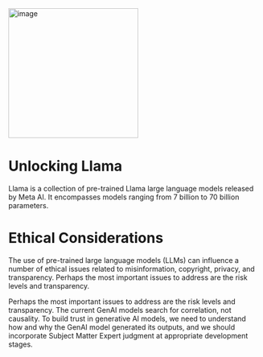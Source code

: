 <img width="258" alt="image" src="https://github.com/oubbatimo/bridgeai_LLMs/assets/92709052/82b3e818-d545-46e5-8eb8-b328bf73b65f">

# Unlocking Llama
Llama is a collection of pre-trained Llama large language models released by Meta AI.  It encompasses models ranging from 7 billion to 70 billion parameters.

# Ethical Considerations
The use of pre-trained large language models (LLMs) can influence a number of ethical issues related to misinformation, copyright, privacy, and transparency.
Perhaps the most important issues to address are the risk levels and transparency.

Perhaps the most important issues to address are the risk levels and transparency. The current GenAI models search for correlation, not causality. To build trust in generative AI models, we need to understand how and why the GenAI model generated
its outputs, and we should incorporate Subject Matter Expert judgment at appropriate development stages.
